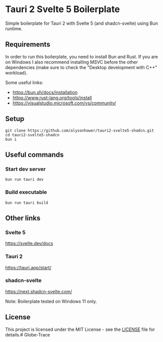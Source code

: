 # Tauri 2 Svelte 5 Boilerplate
Simple boilerplate for Tauri 2 with Svelte 5 (and shadcn-svelte) using Bun runtime.

## Requirements
In order to run this boilerplate, you need to install Bun and Rust. If you are on Windows I also recommend installing MSVC before the other dependencies (make sure to check the "Desktop development with C++" workload).

Some useful links:
- https://bun.sh/docs/installation
- https://www.rust-lang.org/tools/install
- https://visualstudio.microsoft.com/vs/community/

## Setup
```
git clone https://github.com/alysonhower/tauri2-svelte5-shadcn.git
cd tauri2-svelte5-shadcn
bun i
```
## Useful commands
### Start dev server
```
bun run tauri dev
```

### Build executable
```
bun run tauri build
```

## Other links
### Svelte 5
https://svelte.dev/docs

### Tauri 2
https://tauri.app/start/

### shadcn-svelte
https://next.shadcn-svelte.com/

Note: Boilerplate tested on Windows 11 only.

## License
This project is licensed under the MIT License - see the [LICENSE](LICENSE) file for details.# Globe-Trace
